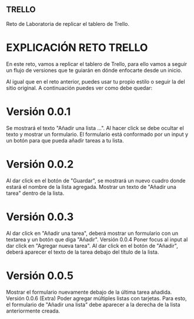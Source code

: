 ## TRELLO

Reto de Laboratoria de replicar el tablero de Trello.

# EXPLICACIÓN RETO TRELLO 
En este reto, vamos a replicar el tablero de Trello, para ello vamos a seguir un flujo de versiones que te guiarán en dónde enfocarte desde un inicio.

Al igual que en el reto anterior, puedes usar tu propio estilo o seguir la del sitio original. A continuación puedes ver como debe quedar:

# Versión 0.0.1
Se mostrará el texto "Añadir una lista ...".
Al hacer click se debe ocultar el texto y mostrar un formulario.
El formulario está conformado por un input y un botón para que pueda añadir tareas a tu lista.
# Versión 0.0.2
Al dar click en el botón de "Guardar", se mostrará un nuevo cuadro donde estará el nombre de la lista agregada.
Mostrar un texto de "Añadir una tarea" dentro de la lista.
# Versión 0.0.3
Al dar click en "Añadir una tarea", deberá mostrar un formulario con un textarea y un botón que diga "Añadir".
Versión 0.0.4
Poner focus al input al dar click en "Agregar nueva tarea".
Al dar click en el botón de "Añadir", deberá aparecer el texto de la tarea debajo del título de la lista.
# Versión 0.0.5
Mostrar el formulario nuevamente debajo de la última tarea añadida.
Versión 0.0.6 (Extra)
Poder agregar múltiples listas con tarjetas. Para esto, el formulario de "Añadir una lista" debe aparecer a la derecha de la lista anteriormente creada.
